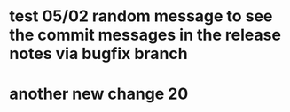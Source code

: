 # test 05/02 random message to see the commit messages in the release notes via bugfix branch


# another new change 20
